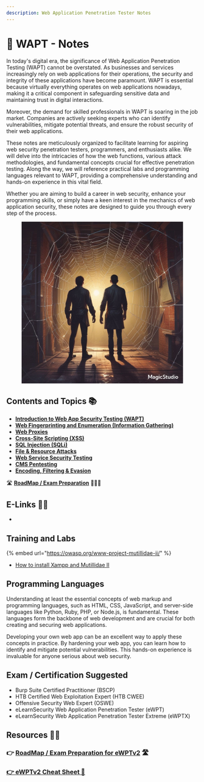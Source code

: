 ```yaml
---
description: Web Application Penetration Tester Notes
---
```


# 📝 WAPT - Notes

In today's digital era, the significance of Web Application Penetration Testing (WAPT) cannot be overstated. As businesses and services increasingly rely on web applications for their operations, the security and integrity of these applications have become paramount. WAPT is essential because virtually everything operates on web applications nowadays, making it a critical component in safeguarding sensitive data and maintaining trust in digital interactions.

Moreover, the demand for skilled professionals in WAPT is soaring in the job market. Companies are actively seeking experts who can identify vulnerabilities, mitigate potential threats, and ensure the robust security of their web applications.

These notes are meticulously organized to facilitate learning for aspiring web security penetration testers, programmers, and enthusiasts alike. We will delve into the intricacies of how the web functions, various attack methodologies, and fundamental concepts crucial for effective penetration testing. Along the way, we will reference practical labs and programming languages relevant to WAPT, providing a comprehensive understanding and hands-on experience in this vital field.

Whether you are aiming to build a career in web security, enhance your programming skills, or simply have a keen interest in the mechanics of web application security, these notes are designed to guide you through every step of the process.

<figure><img src=".gitbook/assets/magicstudio-art (2).jpg" alt=""><figcaption></figcaption></figure>

## Contents and Topics 📚 <a href="#course-duration-and-topics" id="course-duration-and-topics"></a>

* [**Introduction to Web App Security Testing (WAPT)**](readme/system-security/)
* [**Web Fingerprinting and Enumeration (Information Gathering)**](readme/network-security/)
* [**Web Proxies**](readme/powershell-for-pt/)
* [**Cross-Site Scripting (XSS)**](readme/system-security-1/)
* [**SQL Injection (SQLi)** ](readme/system-security-2/)
* [**File & Resource Attacks**](readme/system-security-3/)
* [**Web Service Security Testing**](readme/system-security-4.md)
* [**CMS Pentesting**](readme/system-security-5.md)
* [**Encoding, Filtering & Evasion**](readme/system-security-6.md)

🛣️ [**RoadMap / Exam Preparation**](roadmap-learning-path.md) 🧑🏻‍🏫

## E-Links 🔗📔 <a href="#useful-links" id="useful-links"></a>

* ​

## Training and Labs

{% embed url="https://owasp.org/www-project-mutillidae-ii/" %}

* [How to install Xampp and Mutillidae II ](https://subscription.packtpub.com/book/security/9781788624039/1/ch01lvl1sec04/installing-mutillidae-on-linux)





## Programming Languages <a href="#ejpt-exam" id="ejpt-exam"></a>

Understanding at least the essential concepts of web markup and programming languages, such as HTML, CSS, JavaScript, and server-side languages like Python, Ruby, PHP, or Node.js, is fundamental. These languages form the backbone of web development and are crucial for both creating and securing web applications.



Developing your own web app can be an excellent way to apply these concepts in practice. By hardening your web app, you can learn how to identify and mitigate potential vulnerabilities. This hands-on experience is invaluable for anyone serious about web security.

## Exam / Certification Suggested​ <a href="#ejpt-exam" id="ejpt-exam"></a>

* Burp Suite Certified Practitioner (BSCP)
* HTB Certified Web Exploitation Expert (HTB CWEE)
* Offensive Security Web Expert (OSWE)
* eLearnSecurity Web Application Penetration Tester (eWPT)
* eLearnSecurity Web Application Penetration Tester Extreme (eWPTX)

## Resources 📑📘

### 👉 [RoadMap / Exam Preparation for eWPTv2](roadmap-learning-path.md) 🛣️

### [👉 eWPTv2 Cheat Sheet 📔](wapt-cheat-sheet.md)
